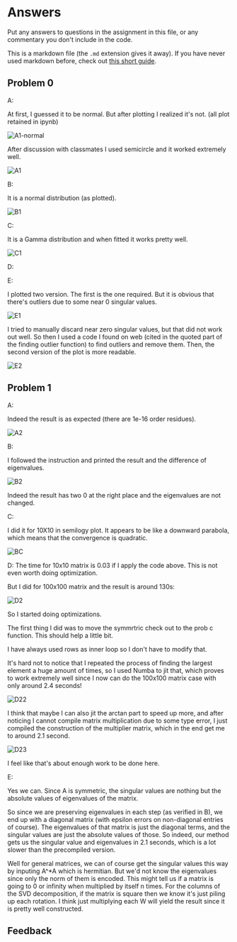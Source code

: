 # Answers

Put any answers to questions in the assignment in this file, or any commentary you don't include in the code.

This is a markdown file (the `.md` extension gives it away). If you have never used markdown before, check out [this short guide](https://guides.github.com/features/mastering-markdown/).

## Problem 0
A: 

At first, I guessed it to be normal. But after plotting I realized it's not. (all plot retained in ipynb)

![A1-normal](https://user-images.githubusercontent.com/114457056/196768776-e0eb7fad-56df-4d3a-82b7-c769d3944c15.jpg)

After discussion with classmates I used semicircle and it worked extremely well.

![A1](https://user-images.githubusercontent.com/114457056/196768778-cc37dece-2e09-4155-8fd7-4dd7b941c305.jpg)


B:

It is a normal distribution (as plotted).

![B1](https://user-images.githubusercontent.com/114457056/196768779-2ef9fd0b-d0be-417b-b96c-5e4b947005a6.jpg)


C:

It is a Gamma distribution and when fitted it works pretty well.

![C1](https://user-images.githubusercontent.com/114457056/196768782-98f32f59-4b6d-4f78-8c9d-68e61a361b1d.jpg)

D:


E: 

I plotted two version. The first is the one required. But it is obvious that there's outliers due to some near 0 singular values.

![E1](https://user-images.githubusercontent.com/114457056/196767843-c6c57883-0ac6-45c0-b8c6-8c49ad01e7bb.jpg)

I tried to manually discard near zero singular values, but that did not work out well.
So then I used a code I found on web (cited in the quoted part of the finding outlier function) to find outliers and remove them. 
Then, the second version of the plot is more readable.

![E2](https://user-images.githubusercontent.com/114457056/196767959-7e968cf1-5390-42ac-a1ca-dd1590d622f7.jpg)


## Problem 1
A:

Indeed the result is as expected (there are 1e-16 order residues).

![A2](https://user-images.githubusercontent.com/114457056/196813904-8043b357-18f0-488e-819f-74a4091ef5dd.jpg)


B:

I followed the instruction and printed the result and the difference of eigenvalues. 

![B2](https://user-images.githubusercontent.com/114457056/196813906-5e10f887-63f7-42a5-a6e0-17436b1efe10.jpg)

Indeed the result has two 0 at the right place and the eigenvalues are not changed.


C:

I did it for 10X10 in semilogy plot. It appears to be like a downward parabola, which means that the convergence is quadratic.

![BC](https://user-images.githubusercontent.com/114457056/196813907-1a8a6344-cff8-455c-8dea-40211bb8fa27.jpg)


D:
The time for 10x10 matrix is 0.03 if I apply the code above. This is not even worth doing optimization. 

But I did for 100x100 matrix and the result is around 130s:

![D2](https://user-images.githubusercontent.com/114457056/196813908-2eeea337-5c5a-4fc1-ba3d-5272d304e97b.jpg)

So I started doing optimizations.

The first thing I did was to move the symmrtric check out to the prob c function. This should help a little bit.

I have always used rows as inner loop so I don't have to modify that.

It's hard not to notice that I repeated the process of finding the largest element a huge amount of times, so I used Numba to jit that, which proves to work extremely well since I now can do the 100x100 matrix case with only around 2.4 seconds!

![D22](https://user-images.githubusercontent.com/114457056/196813909-a78ebe0f-b497-4741-94c4-d6de26c2776f.jpg)

I think that maybe I can also jit the arctan part to speed up more, and after noticing I cannot compile matrix multiplication due to some type error, I just compiled the construction of the multiplier matrix, which in the end get me to around 2.1 second. 

![D23](https://user-images.githubusercontent.com/114457056/196813903-679fc5c2-04b2-4a1a-9576-20b8fd6c9109.jpg)

I feel like that's about enough work to be done here.


E:

Yes we can. Since A is symmetric, the singular values are nothing but the absolute values of eigenvalues of the matrix. 

So since we are preserving eigenvalues in each step (as verified in B), we end up with a diagonal matrix (with epsilon errors on non-diagonal entries of course). The eigenvalues of that matrix is just the diagonal terms, and the singular values are just the absolute values of those. So indeed, our method gets us the singular value and eigenvalues in 2.1 seconds, which is a lot slower than the precompiled version.

Well for general matrices, we can of course get the singular values this way by inputing A^\*A which is hermitian. But we'd not know the eigenvalues since only the norm of them is encoded. This might tell us if a matrix is going to 0 or infinity when multiplied by itself n times. For the columns of the SVD decomposition, if the matrix is square then we know it's just piling up each rotation. I think just multiplying each W will yield the result since it is pretty well constructed.

## Feedback
